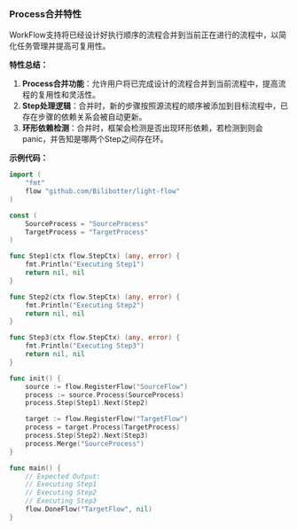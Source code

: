 ### Process合并特性

WorkFlow支持将已经设计好执行顺序的流程合并到当前正在进行的流程中，以简化任务管理并提高可复用性。

**特性总结：**

1. **Process合并功能**：允许用户将已完成设计的流程合并到当前流程中，提高流程的复用性和灵活性。
2. **Step处理逻辑**：合并时，新的步骤按照源流程的顺序被添加到目标流程中，已存在步骤的依赖关系会被自动更新。
3. **环形依赖检测**：合并时，框架会检测是否出现环形依赖，若检测到则会panic，并告知是哪两个Step之间存在环。

**示例代码：**

```go
import (
	"fmt"
	flow "github.com/Bilibotter/light-flow"
)

const (
	SourceProcess = "SourceProcess"
	TargetProcess = "TargetProcess"
)

func Step1(ctx flow.StepCtx) (any, error) {
	fmt.Println("Executing Step1")
	return nil, nil
}

func Step2(ctx flow.StepCtx) (any, error) {
	fmt.Println("Executing Step2")
	return nil, nil
}

func Step3(ctx flow.StepCtx) (any, error) {
	fmt.Println("Executing Step3")
	return nil, nil
}

func init() {
	source := flow.RegisterFlow("SourceFlow")
	process := source.Process(SourceProcess)
	process.Step(Step1).Next(Step2)

	target := flow.RegisterFlow("TargetFlow")
	process = target.Process(TargetProcess)
	process.Step(Step2).Next(Step3)
	process.Merge("SourceProcess")
}

func main() {
	// Expected Output:
	// Executing Step1
	// Executing Step2
	// Executing Step3
	flow.DoneFlow("TargetFlow", nil)
}
```

